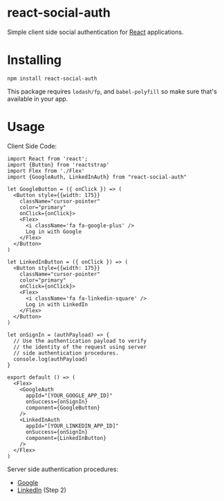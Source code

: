 # react-social-auth
Simple client side social authentication for [React](https://reactjs.org/) applications.

# Installing
`npm install react-social-auth`

This package requires `lodash/fp`, and `babel-polyfill` so make sure that's available in your app.

# Usage

Client Side Code:

```
import React from 'react';
import {Button} from 'reactstrap'
import Flex from './Flex'
import {GoogleAuth, LinkedInAuth} from "react-social-auth"

let GoogleButton = ({ onClick }) => (
  <Button style={{width: 175}}
    className="cursor-pointer"
    color="primary"
    onClick={onClick}>
    <Flex>
      <i className='fa fa-google-plus' />
      Log in with Google
    </Flex>
  </Button>
)

let LinkedInButton = ({ onClick }) => (
  <Button style={{width: 175}}
    className="cursor-pointer"
    color="primary"
    onClick={onClick}>
    <Flex>
      <i className='fa fa-linkedin-square' />
      Log in with LinkedIn
    </Flex>
  </Button>
)

let onSignIn = (authPayload) => {  
  // Use the authentication payload to verify 
  // the identity of the request using server
  // side authentication procedures.
  console.log(authPayload)
}

export default () => (
  <Flex>
    <GoogleAuth
      appId="[YOUR_GOOGLE_APP_ID]"
      onSuccess={onSignIn}
      component={GoogleButton}
    />
    <LinkedInAuth
      appId="[YOUR_LINKEDIN_APP_ID]"
      onSuccess={onSignIn}
      component={LinkedInButton}
    />
  </Flex>
)
```
Server side authentication procedures:

- [Google](https://developers.google.com/identity/sign-in/web/backend-auth)
- [LinkedIn](https://developer.linkedin.com/docs/oauth2) (Step 2)
